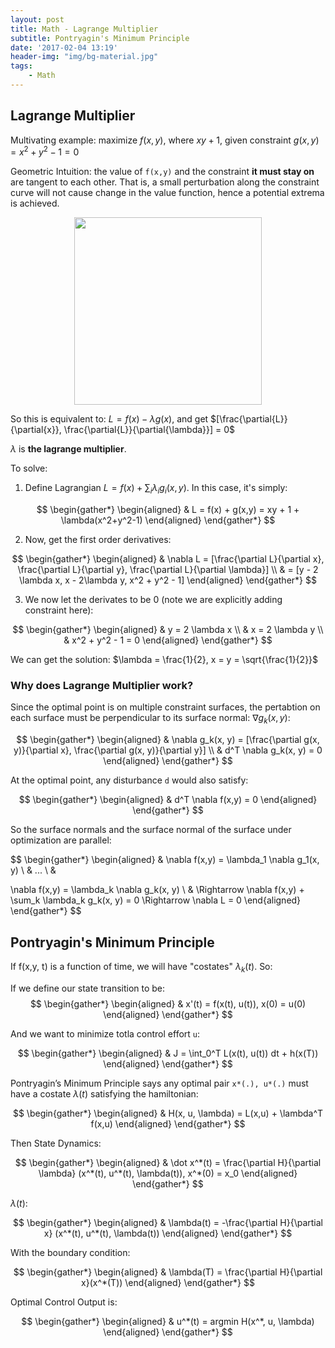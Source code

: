 ```yaml
---
layout: post
title: Math - Lagrange Multiplier
subtitle: Pontryagin's Minimum Principle
date: '2017-02-04 13:19'
header-img: "img/bg-material.jpg"
tags:
    - Math
---
```


## Lagrange Multiplier

Multivating example: maximize $f(x,y)$, where $xy+1$, given constraint $g(x,y) = x^2+y^2-1 = 0$

Geometric Intuition: the value of ```f(x,y)``` and the constraint **it must stay on** are tangent to each other. That is, a small perturbation along the constraint curve will not cause change in the value function, hence a potential extrema is achieved.

<p align="center">
    <img src="https://user-images.githubusercontent.com/39393023/122949585-670a5f00-d341-11eb-8cd1-9055c7238239.png" height="300" width="width"/>
</p>

So this is equivalent to: $L=f(x)-\lambda g(x)$, and get $[\frac{\partial{L}}{\partial{x}}, \frac{\partial{L}}{\partial{\lambda}}] = 0$

$\lambda$ is **the lagrange multiplier**.

To solve: 

1. Define Lagrangian $L = f(x) + \sum_i \lambda_i g_i(x,y)$. In this case, it's simply:

$$
\begin{gather*}
\begin{aligned}
& L = f(x) + g(x,y) = xy + 1 + \lambda(x^2+y^2-1)
\end{aligned}
\end{gather*}
$$

2. Now, get the first order derivatives: 

$$
\begin{gather*}
\begin{aligned}
& \nabla L = [\frac{\partial L}{\partial x}, \frac{\partial L}{\partial y}, \frac{\partial L}{\partial \lambda}]
\\ & = [y - 2 \lambda x, x - 2\lambda y, x^2 + y^2 - 1]
\end{aligned}
\end{gather*}
$$

3. We now let the derivates to be 0 (note we are explicitly adding constraint here):

$$
\begin{gather*}
\begin{aligned}
& y = 2 \lambda x
\\ &
x = 2 \lambda y
\\ &
x^2 + y^2 - 1 = 0
\end{aligned}
\end{gather*}
$$

We can get the solution: $\lambda = \frac{1}{2}, x = y = \sqrt{\frac{1}{2}}$

### Why does Lagrange Multiplier work?

Since the optimal point is on multiple constraint surfaces, the pertabtion on each surface must be perpendicular to its surface normal: $\nabla g_k(x, y)$:

$$
\begin{gather*}
\begin{aligned}
& \nabla g_k(x, y) = [\frac{\partial g(x, y)}{\partial x}, \frac{\partial g(x, y)}{\partial y}]
\\ &
d^T \nabla g_k(x, y) = 0
\end{aligned}
\end{gather*}
$$

At the optimal point, any disturbance `d` would also satisfy:

$$
\begin{gather*}
\begin{aligned}
& d^T \nabla f(x,y) = 0
\end{aligned}
\end{gather*}
$$

So the surface normals and the surface normal of the surface under optimization are parallel:

$$
\begin{gather*}
\begin{aligned}
& \nabla f(x,y) = \lambda_1 \nabla g_1(x, y)
\\ & 
...
\\ & 

\nabla f(x,y) = \lambda_k \nabla g_k(x, y)
\\ &
\Rightarrow \nabla f(x,y) + \sum_k \lambda_k g_k(x, y) = 0 
\Rightarrow \nabla L = 0
\end{aligned}
\end{gather*}
$$

## Pontryagin's Minimum Principle

If f(x,y, t) is a function of time, we will have "costates" $\lambda_k(t)$. So:

If we define our state transition to be: 
$$
\begin{gather*}
\begin{aligned}
& x'(t) = f(x(t), u(t)), x(0) = u(0)
\end{aligned}
\end{gather*}
$$

And we want to minimize totla control effort `u`:

$$
\begin{gather*}
\begin{aligned}
& J = \int_0^T L(x(t), u(t)) dt + h(x(T))
\end{aligned}
\end{gather*}
$$

Pontryagin’s Minimum Principle says any optimal pair `x*(.), u*(.)` must have a costate $\lambda(t)$ satisfying the hamiltonian:

$$
\begin{gather*}
\begin{aligned}
& H(x, u, \lambda) = L(x,u) + \lambda^T f(x,u)
\end{aligned}
\end{gather*}
$$

Then State Dynamics:

$$
\begin{gather*}
\begin{aligned}
& \dot x^*(t) = \frac{\partial H}{\partial \lambda} (x^*(t), u^*(t), \lambda(t)), x^*(0) = x_0
\end{aligned}
\end{gather*}
$$

$\lambda(t)$: 

$$
\begin{gather*}
\begin{aligned}
& \lambda(t) = -\frac{\partial H}{\partial x} (x^*(t), u^*(t), \lambda(t))
\end{aligned}
\end{gather*}
$$

With the boundary condition:

$$
\begin{gather*}
\begin{aligned}
& \lambda(T) = \frac{\partial H}{\partial x}(x^*(T))
\end{aligned}
\end{gather*}
$$

Optimal Control Output is:

$$
\begin{gather*}
\begin{aligned}
& u^*(t) = argmin H(x^*, u, \lambda)
\end{aligned}
\end{gather*}
$$